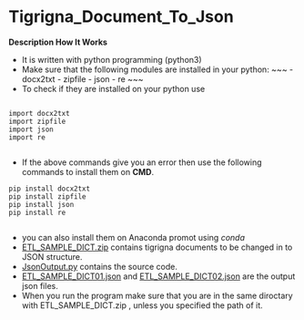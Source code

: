 # Tigrigna_Document_To_Json
**Description How It Works**
* It is written with python programming (python3)
* Make sure that the following modules are installed in your python:
      ~~~
      - docx2txt
      - zipfile
      - json
      - re
      ~~~
 * To check if they are installed on your python use
 ~~~
 
 import docx2txt
 import zipfile
 import json
 import re
 
 
 ~~~
 
 
* If the above commands give you an error then use the following commands to install them on **CMD**.
```
pip install docx2txt
pip install zipfile
pip install json
pip install re


```
* you can also install them on Anaconda promot using _conda_
* [ETL_SAMPLE_DICT.zip](https://github.com/Luel-Hagos/Tigrigna_Document_To_Json/blob/master/ETL_SAMPLE_DICT.zip) contains tigrigna documents to be changed in to JSON structure.
* [JsonOutput.py](https://github.com/Luel-Hagos/Tigrigna_Document_To_Json/blob/master/JsonOutput.py) contains the source code.
* [ETL_SAMPLE_DICT01.json](https://github.com/Luel-Hagos/Tigrigna_Document_To_Json/blob/master/ETL_SAMPLE_DICT01.json) and [ETL_SAMPLE_DICT02.json](https://github.com/Luel-Hagos/Tigrigna_Document_To_Json/blob/master/ETL_SAMPLE_DICT02.json) are the output json files.
* When you run the program make sure that you are in the same diroctary with ETL_SAMPLE_DICT.zip , unless you specified the path of it.


